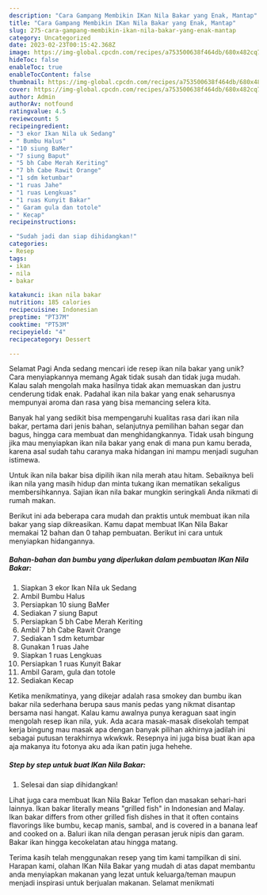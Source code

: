 ```yaml
---
description: "Cara Gampang Membikin IKan Nila Bakar yang Enak, Mantap"
title: "Cara Gampang Membikin IKan Nila Bakar yang Enak, Mantap"
slug: 275-cara-gampang-membikin-ikan-nila-bakar-yang-enak-mantap
category: Uncategorized
date: 2023-02-23T00:15:42.368Z
image: https://img-global.cpcdn.com/recipes/a753500638f464db/680x482cq70/ikan-nila-bakar-foto-resep-utama.jpg
hideToc: false
enableToc: true
enableTocContent: false
thumbnail: https://img-global.cpcdn.com/recipes/a753500638f464db/680x482cq70/ikan-nila-bakar-foto-resep-utama.jpg
cover: https://img-global.cpcdn.com/recipes/a753500638f464db/680x482cq70/ikan-nila-bakar-foto-resep-utama.jpg
author: Admin
authorAv: notfound
ratingvalue: 4.5
reviewcount: 5
recipeingredient:
- "3 ekor Ikan Nila uk Sedang"
- " Bumbu Halus"
- "10 siung BaMer"
- "7 siung Baput"
- "5 bh Cabe Merah Keriting"
- "7 bh Cabe Rawit Orange"
- "1 sdm ketumbar"
- "1 ruas Jahe"
- "1 ruas Lengkuas"
- "1 ruas Kunyit Bakar"
- " Garam gula dan totole"
- " Kecap"
recipeinstructions:

- "Sudah jadi dan siap dihidangkan!"
categories:
- Resep
tags:
- ikan
- nila
- bakar

katakunci: ikan nila bakar 
nutrition: 185 calories
recipecuisine: Indonesian
preptime: "PT37M"
cooktime: "PT53M"
recipeyield: "4"
recipecategory: Dessert

---
```



Selamat Pagi Anda sedang mencari ide resep ikan nila bakar yang unik? Cara menyiapkannya memang Agak tidak susah dan tidak juga mudah. Kalau salah mengolah maka hasilnya tidak akan memuaskan dan justru cenderung tidak enak. Padahal ikan nila bakar yang enak seharusnya mempunyai aroma dan rasa yang bisa memancing selera kita.


Banyak hal yang sedikit bisa mempengaruhi kualitas rasa dari ikan nila bakar, pertama dari jenis bahan, selanjutnya pemilihan bahan segar dan bagus, hingga cara membuat dan menghidangkannya. Tidak usah bingung jika mau menyiapkan ikan nila bakar yang enak di mana pun kamu berada, karena asal sudah tahu caranya maka hidangan ini mampu menjadi suguhan istimewa.

Untuk ikan nila bakar bisa dipilih ikan nila merah atau hitam. Sebaiknya beli ikan nila yang masih hidup dan minta tukang ikan mematikan sekaligus membersihkannya. Sajian ikan nila bakar mungkin seringkali Anda nikmati di rumah makan.


Berikut ini ada beberapa cara mudah dan praktis untuk membuat ikan nila bakar yang siap dikreasikan. Kamu dapat membuat IKan Nila Bakar memakai 12 bahan dan 0 tahap pembuatan. Berikut ini cara untuk menyiapkan hidangannya.

<!--inarticleads1-->

##### Bahan-bahan dan bumbu yang diperlukan dalam pembuatan IKan Nila Bakar:

1. Siapkan 3 ekor Ikan Nila uk Sedang
1. Ambil  Bumbu Halus
1. Persiapkan 10 siung BaMer
1. Sediakan 7 siung Baput
1. Persiapkan 5 bh Cabe Merah Keriting
1. Ambil 7 bh Cabe Rawit Orange
1. Sediakan 1 sdm ketumbar
1. Gunakan 1 ruas Jahe
1. Siapkan 1 ruas Lengkuas
1. Persiapkan 1 ruas Kunyit Bakar
1. Ambil  Garam, gula dan totole
1. Sediakan  Kecap


Ketika menikmatinya, yang dikejar adalah rasa smokey dan bumbu ikan bakar nila sederhana berupa saus manis pedas yang nikmat disantap bersama nasi hangat. Kalau kamu awalnya punya keraguan saat ingin mengolah resep ikan nila, yuk. Ada acara masak-masak disekolah tempat kerja bingung mau masak apa dengan banyak pilihan akhirnya jadilah ini sebagai putusan terakhirnya wkwkwk. Resepnya ini juga bisa buat ikan apa aja makanya itu fotonya aku ada ikan patin juga hehehe. 

<!--inarticleads2-->

##### Step by step untuk buat IKan Nila Bakar:


1. Selesai dan siap dihidangkan!

Lihat juga cara membuat Ikan Nila Bakar Teflon dan masakan sehari-hari lainnya. Ikan bakar literally means &#34;grilled fish&#34; in Indonesian and Malay. Ikan bakar differs from other grilled fish dishes in that it often contains flavorings like bumbu, kecap manis, sambal, and is covered in a banana leaf and cooked on a. Baluri ikan nila dengan perasan jeruk nipis dan garam. Bakar ikan hingga kecokelatan atau hingga matang. 

Terima kasih telah menggunakan resep yang tim kami tampilkan di sini. Harapan kami, olahan IKan Nila Bakar yang mudah di atas dapat membantu anda menyiapkan makanan yang lezat untuk keluarga/teman maupun menjadi inspirasi untuk berjualan makanan. Selamat menikmati

